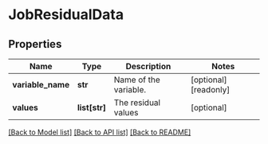 # JobResidualData

## Properties
Name | Type | Description | Notes
------------ | ------------- | ------------- | -------------
**variable_name** | **str** | Name of the variable. | [optional] [readonly] 
**values** | **list[str]** | The residual values | [optional] 

[[Back to Model list]](../README.md#documentation-for-models) [[Back to API list]](../README.md#documentation-for-api-endpoints) [[Back to README]](../README.md)


